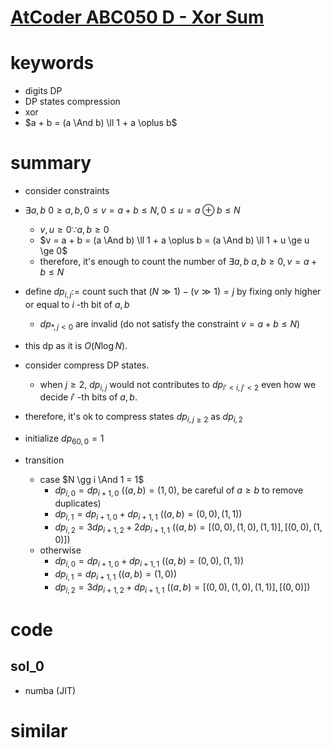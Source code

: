 # [AtCoder ABC050 D - Xor Sum](https://atcoder.jp/contests/abc050/tasks/arc066_b)


# keywords 
- digits DP
- DP states compression 
- xor 
- $a + b = (a \And b) \ll 1 + a \oplus b$

# summary 
- consider constraints
- $\exists{a, b}\ 0 \ge a, b, 0 \le v = a + b \le N, 0 \le u = a \oplus b \le N$
  - $v, u \ge 0 \because a, b \ge 0$
  - $v = a + b = (a \And b) \ll 1 + a \oplus b = (a \And b) \ll 1 + u \ge u \ge 0$
  - therefore, it's enough to count the number of $\exists{a, b}\ a, b \ge 0, v = a + b \le N$

- define $dp_{i, j} :=$ count such that $(N \gg 1) - (v \gg 1) = j$ by fixing only higher or equal to $i$ -th bit of $a, b$
  - $dp_{*, j \lt 0}$ are invalid (do not satisfy the constraint $v = a + b \le N$)
- this dp as it is $O(N\log{N})$.
- consider compress DP states.
  - when $j \ge 2$, $dp_{i, j}$ would not contributes to $dp_{i\prime \lt i, j\prime \lt 2}$ even how we decide $i\prime$ -th bits of $a, b$.
- therefore, it's ok to compress states $dp_{i, j \ge 2}$ as $dp_{i, 2}$
- initialize $dp_{60, 0} = 1$
- transition 
  - case $N \gg i \And 1 = 1$
    - $dp_{i, 0} = dp_{i + 1, 0}$ ($(a, b) = (1, 0)$, be careful of $a \ge b$ to remove duplicates)
    - $dp_{i, 1} = dp_{i + 1, 0} + dp_{i + 1, 1}$ ($(a, b) = (0, 0), (1, 1)$)
    - $dp_{i, 2} = 3dp_{i + 1, 2} + 2dp_{i + 1, 1}$ ($(a, b) = [(0, 0), (1, 0), (1, 1)], [(0, 0), (1, 0)]$)
  - otherwise 
    - $dp_{i, 0} = dp_{i + 1, 0} + dp_{i + 1, 1}$ ($(a, b) = (0, 0), (1, 1)$)
    - $dp_{i, 1} = dp_{i + 1, 1}$ ($(a, b) = (1, 0)$)
    - $dp_{i, 2} = 3dp_{i + 1, 2} + dp_{i + 1, 1}$ ($(a, b) = [(0, 0), (1, 0), (1, 1)], [(0, 0)]$)


# code 
## sol_0
- numba (JIT)


# similar 

